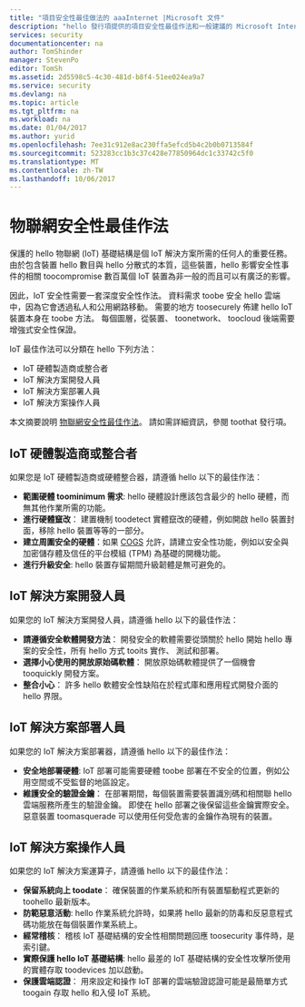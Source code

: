 ```yaml
---
title: "項目安全性最佳做法的 aaaInternet |Microsoft 文件"
description: "hello 發行項提供的項目安全性最佳作法和一般建議的 Microsoft Internet 策劃的清單。"
services: security
documentationcenter: na
author: TomShinder
manager: StevenPo
editor: TomSh
ms.assetid: 2d5598c5-4c30-481d-b8f4-51ee024ea9a7
ms.service: security
ms.devlang: na
ms.topic: article
ms.tgt_pltfrm: na
ms.workload: na
ms.date: 01/04/2017
ms.author: yurid
ms.openlocfilehash: 7ee31c912e8ac230ffa5efcd5b4c2b0b0713584f
ms.sourcegitcommit: 523283cc1b3c37c428e77850964dc1c33742c5f0
ms.translationtype: MT
ms.contentlocale: zh-TW
ms.lasthandoff: 10/06/2017
---
```

# <a name="internet-of-things-security-best-practices"></a>物聯網安全性最佳作法
保護的 hello 物聯網 (IoT) 基礎結構是個 IoT 解決方案所需的任何人的重要任務。 由於包含裝置 hello 數目與 hello 分散式的本質，這些裝置，hello 影響安全性事件的相關 toocompromise 數百萬個 IoT 裝置為非一般的而且可以有廣泛的影響。

因此，IoT 安全性需要一套深度安全性作法。 資料需求 toobe 安全 hello 雲端中，因為它會透過私人和公用網路移動。 需要的地方 toosecurely 佈建 hello IoT 裝置本身在 toobe 方法。 每個圖層，從裝置、 toonetwork、 toocloud 後端需要增強式安全性保證。

IoT 最佳作法可以分類在 hello 下列方法：

* IoT 硬體製造商或整合者
* IoT 解決方案開發人員
* IoT 解決方案部署人員
* IoT 解決方案操作人員

本文摘要說明 [物聯網安全性最佳作法](../iot-suite/iot-security-best-practices.md)。 請如需詳細資訊，參閱 toothat 發行項。

## <a name="iot-hardware-manufacturer-or-integrator"></a>IoT 硬體製造商或整合者
如果您是 IoT 硬體製造商或硬體整合器，請遵循 hello 以下的最佳作法：

* **範圍硬體 toominimum 需求**: hello 硬體設計應該包含最少的 hello 硬體，而無其他作業所需的功能。 
* **進行硬體竄改**： 建置機制 toodetect 實體竄改的硬體，例如開啟 hello 裝置封面，移除 hello 裝置等等的一部分。 
* **建立周圍安全的硬體**：如果 [COGS](https://en.wikipedia.org/wiki/Cost_of_goods_sold) 允許，請建立安全性功能，例如以安全與加密儲存體及信任的平台模組 (TPM) 為基礎的開機功能。
* **進行升級安全**: hello 裝置存留期間升級韌體是無可避免的。

## <a name="iot-solution-developer"></a>IoT 解決方案開發人員
如果您的 IoT 解決方案開發人員，請遵循 hello 以下的最佳作法：

* **請遵循安全軟體開發方法**： 開發安全的軟體需要從頭關於 hello 開始 hello 專案的安全性，所有 hello 方式 tooits 實作、 測試和部署。
* **選擇小心使用的開放原始碼軟體**： 開放原始碼軟體提供了一個機會 tooquickly 開發方案。
* **整合小心**： 許多 hello 軟體安全性缺陷在於程式庫和應用程式開發介面的 hello 界限。 

## <a name="iot-solution-deployer"></a>IoT 解決方案部署人員
如果您的 IoT 解決方案部署器，請遵循 hello 以下的最佳作法：

* **安全地部署硬體**: IoT 部署可能需要硬體 toobe 部署在不安全的位置，例如公用空間或不受監督的地區設定。
* **維護安全的驗證金鑰**： 在部署期間，每個裝置需要裝置識別碼和相關聯 hello 雲端服務所產生的驗證金鑰。 即使在 hello 部署之後保留這些金鑰實際安全。 惡意裝置 toomasquerade 可以使用任何受危害的金鑰作為現有的裝置。

## <a name="iot-solution-operator"></a>IoT 解決方案操作人員
如果您的 IoT 解決方案運算子，請遵循 hello 以下的最佳作法：

* **保留系統向上 toodate**： 確保裝置的作業系統和所有裝置驅動程式更新的 toohello 最新版本。 
* **防範惡意活動**: hello 作業系統允許時，如果將 hello 最新的防毒和反惡意程式碼功能放在每個裝置作業系統上。 
* **經常稽核**： 稽核 IoT 基礎結構的安全性相關問題回應 toosecurity 事件時，是索引鍵。
* **實際保護 hello IoT 基礎結構**: hello 最差的 IoT 基礎結構的安全性攻擊所使用的實體存取 toodevices 加以啟動。
* **保護雲端認證**： 用來設定和操作 IoT 部署的雲端驗證認證可能是最簡單方式 toogain 存取 hello 和入侵 IoT 系統。 

